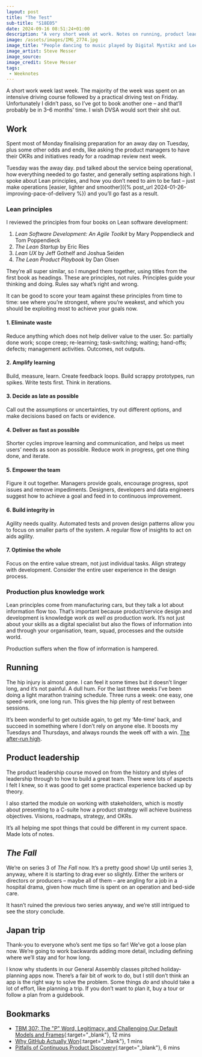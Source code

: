 ```yaml
---
layout: post
title: "The Test"
sub-title: "S18E05"
date: 2024-09-16 08:51:24+01:00
description: "A very short week at work. Notes on running, product leadership, planning a trip to Japan, and something on Lean principles."
image: /assets/images/IMG_2774.jpg
image_title: "People dancing to music played by Digital Mystikz and Loefah"
image_artist: Steve Messer
image_source:
image_credit: Steve Messer
tags:
 - Weeknotes
---
```


A short work week last week. The majority of the week was spent on an intensive driving course followed by a practical driving test on Friday. Unfortunately I didn’t pass, so I’ve got to book another one – and that’ll probably be in 3–6 months’ time. I wish DVSA would sort their shit out.

## Work

Spent most of Monday finalising preparation for an away day on Tuesday, plus some other odds and ends, like asking the product managers to have their OKRs and initiatives ready for a roadmap review next week. 

Tuesday was the away day. psd talked about the service being operational, how everything needed to go faster, and generally setting aspirations high. I spoke about Lean principles, and how you don’t need to aim to be fast – just make operations [easier, lighter and smoother]({% post_url 2024-01-26-improving-pace-of-delivery %}) and you’ll go fast as a result.

### Lean principles

I reviewed the principles from four books on Lean software development:

1. _Lean Software Development: An Agile Toolkit_ by Mary Poppendieck and Tom Poppendieck
2. _The Lean Startup_ by Eric Ries
3. _Lean UX_ by Jeff Gothelf and Joshua Seiden
4. _The Lean Product Playbook_ by Dan Olsen

They’re all super similar, so I munged them together, using titles from the first book as headings. These are principles, not rules. Principles guide your thinking and doing. Rules say what’s right and wrong.

It can be good to score your team against these principles from time to time: see where you’re strongest, where you’re weakest, and which you should be exploiting most to achieve your goals now.

#### 1. Eliminate waste

Reduce anything which does not help deliver value to the user. So: partially done work; scope creep; re-learning; task-switching; waiting; hand-offs; defects; management activities. Outcomes, not outputs.

#### 2. Amplify learning

Build, measure, learn. Create feedback loops. Build scrappy prototypes, run spikes. Write tests first. Think in iterations.

#### 3. Decide as late as possible

Call out the assumptions or uncertainties, try out different options, and make decisions based on facts or evidence.

#### 4. Deliver as fast as possible

Shorter cycles improve learning and communication, and helps us meet users’ needs as soon as possible. Reduce work in progress, get one thing done, and iterate.

#### 5. Empower the team

Figure it out together. Managers provide goals, encourage progress, spot issues and remove impediments. Designers, developers and data engineers suggest how to achieve a goal and feed in to continuous improvement.

#### 6. Build integrity in

Agility needs quality. Automated tests and proven design patterns allow you to focus on smaller parts of the system. A regular flow of insights to act on aids agility.

#### 7. Optimise the whole

Focus on the entire value stream, not just individual tasks. Align strategy with development. Consider the entire user experience in the design process. 

### Production plus knowledge work

Lean principles come from manufacturing cars, but they talk a lot about information flow too. That’s important because product/service design and development is knowledge work _as well as_ production work. It’s not just about your skills as a digital specialist but also the flows of information into and through your organisation, team, squad, processes and the outside world.

Production suffers when the flow of information is hampered. 

## Running

The hip injury is almost gone. I can feel it some times but it doesn’t linger long, and it’s not painful. A dull hum. For the last three weeks I’ve been doing a light marathon training schedule. Three runs a week: one easy, one speed-work, one long run. This gives the hip plenty of rest between sessions.

It’s been wonderful to get outside again, to get my ‘Me-time’ back, and succeed in something where I don’t rely on anyone else. It boosts my Tuesdays and Thursdays, and always rounds the week off with a win. [The after-run high](https://dominikhofer.me/after-run-high).

## Product leadership

The product leadership course moved on from the history and styles of leadership through to how to build a great team. There were lots of aspects I felt I knew, so it was good to get some practical experience backed up by theory. 

I also started the module on working with stakeholders, which is mostly about presenting to a C-suite how a product strategy will achieve business objectives. Visions, roadmaps, strategy, and OKRs. 

It’s all helping me spot things that could be different in my current space. Made lots of notes.

## _The Fall_

We’re on series 3 of _The Fall_ now. It’s a pretty good show! Up until series 3, anyway, where it is starting to drag ever so slightly. Either the writers or directors or producers – maybe all of them – are angling for a job in a hospital drama, given how much time is spent on an operation and bed-side care. 

It hasn’t ruined the previous two series anyway, and we’re still intrigued to see the story conclude. 

## Japan trip

Thank-you to everyone who’s sent me tips so far! We’ve got a loose plan now. We’re going to work backwards adding more detail, including defining where we’ll stay and for how long. 

I know why students in our General Assembly classes pitched holiday-planning apps now. There’s a fair bit of work to do, but I still don’t think an app is the right way to solve the problem. Some things _do_ and should take a lot of effort, like planning a trip. If you don’t want to plan it, buy a tour or follow a plan from a guidebook. 

## Bookmarks

- [TBM 307: The "P" Word, Legitimacy, and Challenging Our Default Models and Frames](https://cutlefish.substack.com/p/tbm-307-the-p-word-legitimacy-and?open=false#%C2%A7mission-command){:target="_blank"}, 12 mins
- [Why GitHub Actually Won](https://simonwillison.net/2024/Sep/9/why-github-actually-won/#atom-everything){:target="_blank"}, 1 mins
- [Pitfalls of Continuous Product Discovery](https://www.linkedin.com/pulse/pitfalls-continuous-product-discovery-thoughts-134-tim-herbig){:target="_blank"}, 6 mins